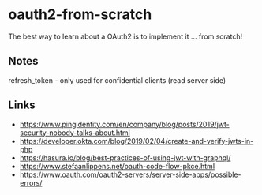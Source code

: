 # oauth2-from-scratch
The best way to learn about a OAuth2 is to implement it ... from scratch!

## Notes
refresh_token - only used for confidential clients (read server side)

## Links
- https://www.pingidentity.com/en/company/blog/posts/2019/jwt-security-nobody-talks-about.html
- https://developer.okta.com/blog/2019/02/04/create-and-verify-jwts-in-php
- https://hasura.io/blog/best-practices-of-using-jwt-with-graphql/
- https://www.stefaanlippens.net/oauth-code-flow-pkce.html
- https://www.oauth.com/oauth2-servers/server-side-apps/possible-errors/